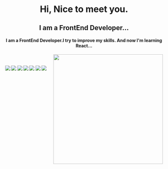 <h1 align="center">
  Hi, Nice to meet you.
</h1>
<h2 align="center">I am a FrontEnd Developer...</h2>

<h4 align="center">I am a FrontEnd Developer.I try to improve my skills. And now I'm learning React...</h4>

<p align="center">
  <img src="https://raw.githubusercontent.com/MicaelliMedeiros/micaellimedeiros/master/image/computer-illustration.png" min-width="380px" max-width="450px" width="350px" align="right"> <br>
</p>

#### ![](https://img.shields.io/badge/HTML-blue) ![](https://img.shields.io/badge/CSS-blue) ![](https://img.shields.io/badge/JavaScript-blue) ![](https://img.shields.io/badge/BootStrap-blue) ![](https://img.shields.io/badge/Git-blue) ![](https://img.shields.io/badge/React-blue) ![](https://img.shields.io/badge/Tailwind-blue) 



